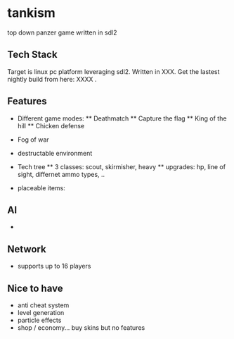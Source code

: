 # tankism
top down panzer game written in sdl2


## Tech Stack
Target is linux pc platform leveraging sdl2. Written in XXX. Get the lastest nightly build from here: XXXX . 

## Features

* Different game modes:
 ** Deathmatch
 ** Capture the flag
 ** King of the hill
 ** Chicken defense
 
* Fog of war
* destructable environment
* Tech tree
 ** 3 classes: scout, skirmisher, heavy
 ** upgrades: hp, line of sight, differnet ammo types, ..
* placeable items:

## AI

* 

## Network

 * supports up to 16 players
 
 
 ## Nice to have
 
 * anti cheat system
 * level generation
 * particle effects
 * shop / economy... buy skins but no features
